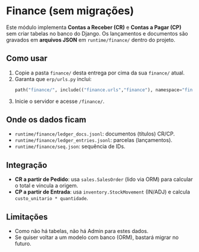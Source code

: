 # Finance (sem migrações)

Este módulo implementa **Contas a Receber (CR)** e **Contas a Pagar (CP)** sem criar tabelas no banco do Django.
Os lançamentos e documentos são gravados em **arquivos JSON** em `runtime/finance/` dentro do projeto.

## Como usar
1. Copie a pasta `finance/` desta entrega por cima da sua `finance/` atual.
2. Garanta que `erp/urls.py` inclui:
   ```python
   path("finance/", include(("finance.urls","finance"), namespace="finance")),
   ```
3. Inicie o servidor e acesse `/finance/`.

## Onde os dados ficam
- `runtime/finance/ledger_docs.jsonl`: documentos (títulos) CR/CP.
- `runtime/finance/ledger_entries.jsonl`: parcelas (lançamentos).
- `runtime/finance/seq.json`: sequência de IDs.

## Integração
- **CR a partir de Pedido**: usa `sales.SalesOrder` (lido via ORM) para calcular o total e vincula a origem.
- **CP a partir de Entrada**: usa `inventory.StockMovement` (IN/ADJ) e calcula `custo_unitario * quantidade`.

## Limitações
- Como não há tabelas, não há Admin para estes dados.
- Se quiser voltar a um modelo com banco (ORM), bastará migrar no futuro.
